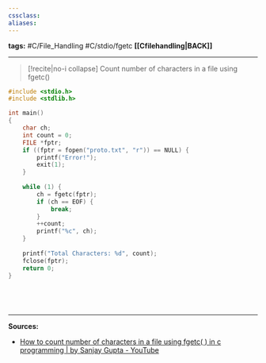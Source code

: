 ```yaml
---
cssclass: 
aliases:
---
```

**tags:** #C/File_Handling #C/stdio/fgetc 
**[[Cfilehandling|BACK]]**

---
>[!recite|no-i collapse] Count number of characters in a file using fgetc()

```C
#include <stdio.h>
#include <stdlib.h>

int main()
{
    char ch;
    int count = 0;
    FILE *fptr;
    if ((fptr = fopen("proto.txt", "r")) == NULL) {
        printf("Error!");
        exit(1);
    }
    
    while (1) {
        ch = fgetc(fptr);
        if (ch == EOF) {
            break;
        }
        ++count;
        printf("%c", ch);
    }
    
    printf("Total Characters: %d", count);
    fclose(fptr);
    return 0;
}
```

# 

<br>

---
**Sources:**
- [How to count number of characters in a file using fgetc( ) in c programming | by Sanjay Gupta - YouTube](https://www.youtube.com/watch?v=2Qr2-erTmfQ&list=PL-gW8Fj5TGrpVCun29h8HqtysUq6OPq3X&index=16)